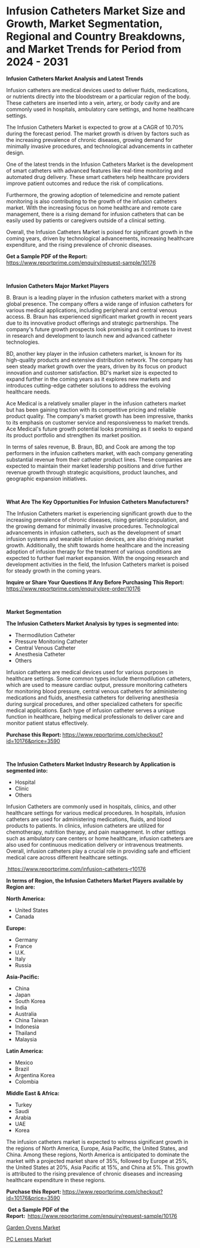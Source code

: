 <p><h1>Infusion Catheters Market Size and Growth, Market Segmentation, Regional and Country Breakdowns, and Market Trends for Period from 2024 -  2031</h1></p><p><strong>Infusion Catheters Market Analysis and Latest Trends</strong></p>
<p><p>Infusion catheters are medical devices used to deliver fluids, medications, or nutrients directly into the bloodstream or a particular region of the body. These catheters are inserted into a vein, artery, or body cavity and are commonly used in hospitals, ambulatory care settings, and home healthcare settings.</p><p>The Infusion Catheters Market is expected to grow at a CAGR of 10.70% during the forecast period. The market growth is driven by factors such as the increasing prevalence of chronic diseases, growing demand for minimally invasive procedures, and technological advancements in catheter design.</p><p>One of the latest trends in the Infusion Catheters Market is the development of smart catheters with advanced features like real-time monitoring and automated drug delivery. These smart catheters help healthcare providers improve patient outcomes and reduce the risk of complications.</p><p>Furthermore, the growing adoption of telemedicine and remote patient monitoring is also contributing to the growth of the infusion catheters market. With the increasing focus on home healthcare and remote care management, there is a rising demand for infusion catheters that can be easily used by patients or caregivers outside of a clinical setting.</p><p>Overall, the Infusion Catheters Market is poised for significant growth in the coming years, driven by technological advancements, increasing healthcare expenditure, and the rising prevalence of chronic diseases.</p></p>
<p><strong>Get a Sample PDF of the Report:&nbsp;</strong> <a href="https://www.reportprime.com/enquiry/request-sample/10176">https://www.reportprime.com/enquiry/request-sample/10176</a></p>
<p>&nbsp;</p>
<p><strong>Infusion Catheters Major Market Players</strong></p>
<p><p>B. Braun is a leading player in the infusion catheters market with a strong global presence. The company offers a wide range of infusion catheters for various medical applications, including peripheral and central venous access. B. Braun has experienced significant market growth in recent years due to its innovative product offerings and strategic partnerships. The company's future growth prospects look promising as it continues to invest in research and development to launch new and advanced catheter technologies.</p><p>BD, another key player in the infusion catheters market, is known for its high-quality products and extensive distribution network. The company has seen steady market growth over the years, driven by its focus on product innovation and customer satisfaction. BD's market size is expected to expand further in the coming years as it explores new markets and introduces cutting-edge catheter solutions to address the evolving healthcare needs.</p><p>Ace Medical is a relatively smaller player in the infusion catheters market but has been gaining traction with its competitive pricing and reliable product quality. The company's market growth has been impressive, thanks to its emphasis on customer service and responsiveness to market trends. Ace Medical's future growth potential looks promising as it seeks to expand its product portfolio and strengthen its market position.</p><p>In terms of sales revenue, B. Braun, BD, and Cook are among the top performers in the infusion catheters market, with each company generating substantial revenue from their catheter product lines. These companies are expected to maintain their market leadership positions and drive further revenue growth through strategic acquisitions, product launches, and geographic expansion initiatives.</p></p>
<p>&nbsp;</p>
<p><strong>What Are The Key Opportunities For Infusion Catheters Manufacturers?</strong></p>
<p><p>The Infusion Catheters market is experiencing significant growth due to the increasing prevalence of chronic diseases, rising geriatric population, and the growing demand for minimally invasive procedures. Technological advancements in infusion catheters, such as the development of smart infusion systems and wearable infusion devices, are also driving market growth. Additionally, the shift towards home healthcare and the increasing adoption of infusion therapy for the treatment of various conditions are expected to further fuel market expansion. With the ongoing research and development activities in the field, the Infusion Catheters market is poised for steady growth in the coming years.</p></p>
<p><strong>Inquire or Share Your Questions If Any Before Purchasing This Report:</strong> <a href="https://www.reportprime.com/enquiry/pre-order/10176">https://www.reportprime.com/enquiry/pre-order/10176</a></p>
<p>&nbsp;</p>
<p><strong>Market Segmentation</strong></p>
<p><strong>The Infusion Catheters Market Analysis by types is segmented into:</strong></p>
<p><ul><li>Thermodilution Catheter</li><li>Pressure Monitoring Catheter</li><li>Central Venous Catheter</li><li>Anesthesia Catheter</li><li>Others</li></ul></p>
<p><p>Infusion catheters are medical devices used for various purposes in healthcare settings. Some common types include thermodilution catheters, which are used to measure cardiac output, pressure monitoring catheters for monitoring blood pressure, central venous catheters for administering medications and fluids, anesthesia catheters for delivering anesthesia during surgical procedures, and other specialized catheters for specific medical applications. Each type of infusion catheter serves a unique function in healthcare, helping medical professionals to deliver care and monitor patient status effectively.</p></p>
<p><strong>Purchase this Report:&nbsp;</strong><a href="https://www.reportprime.com/checkout?id=10176&price=3590">https://www.reportprime.com/checkout?id=10176&price=3590</a></p>
<p>&nbsp;</p>
<p><strong>The Infusion Catheters Market Industry Research by Application is segmented into:</strong></p>
<p><ul><li>Hospital</li><li>Clinic</li><li>Others</li></ul></p>
<p><p>Infusion Catheters are commonly used in hospitals, clinics, and other healthcare settings for various medical procedures. In hospitals, infusion catheters are used for administering medications, fluids, and blood products to patients. In clinics, infusion catheters are utilized for chemotherapy, nutrition therapy, and pain management. In other settings such as ambulatory care centers or home healthcare, infusion catheters are also used for continuous medication delivery or intravenous treatments. Overall, infusion catheters play a crucial role in providing safe and efficient medical care across different healthcare settings.</p></p>
<p><a href="https://www.reportprime.com/infusion-catheters-r10176">&nbsp;https://www.reportprime.com/infusion-catheters-r10176</a></p>
<p><strong>In terms of Region, the Infusion Catheters Market Players available by Region are:</strong></p>
<p>
    <p> <strong> North America: </strong>
        <ul>
            <li>United States</li>
            <li>Canada</li>
        </ul>
        </p> 
    <p> <strong> Europe: </strong>
        <ul>
            <li>Germany</li>
            <li>France</li>
            <li>U.K.</li>
            <li>Italy</li>
            <li>Russia</li>
        </ul>
        </p> 
    <p> <strong> Asia-Pacific: </strong>
        <ul>
            <li>China</li>
            <li>Japan</li>
            <li>South Korea</li>
            <li>India</li>
            <li>Australia</li>
            <li>China Taiwan</li>
            <li>Indonesia</li>
            <li>Thailand</li>
            <li>Malaysia</li>
        </ul>
        </p> 
    <p> <strong> Latin America: </strong>
        <ul>
            <li>Mexico</li>
            <li>Brazil</li>
            <li>Argentina Korea</li>
            <li>Colombia</li>
        </ul>
        </p> 
    <p> <strong> Middle East & Africa: </strong>
        <ul>
            <li>Turkey</li>
            <li>Saudi</li>
            <li>Arabia</li>
            <li>UAE</li>
            <li>Korea</li>
        </ul>
    </p>
    </p>
<p><p>The infusion catheters market is expected to witness significant growth in the regions of North America, Europe, Asia Pacific, the United States, and China. Among these regions, North America is anticipated to dominate the market with a projected market share of 35%, followed by Europe at 25%, the United States at 20%, Asia Pacific at 15%, and China at 5%. This growth is attributed to the rising prevalence of chronic diseases and increasing healthcare expenditure in these regions.</p></p>
<p><strong>Purchase this Report: </strong><a href="https://www.reportprime.com/checkout?id=10176&price=3590">https://www.reportprime.com/checkout?id=10176&price=3590</a></p>
<p>&nbsp;<strong>Get a Sample PDF of the Report:&nbsp;&nbsp;</strong><a href="https://www.reportprime.com/enquiry/request-sample/10176">https://www.reportprime.com/enquiry/request-sample/10176</a></p>
<p><strong></strong></p>
<p><p><a href="https://military-diascia-e68.notion.site/Garden-Ovens-Market-Furnishes-Information-on-Market-Share-Market-Trends-and-Market-Growth-b8b0ca399bc24ef7bf6d20bcf10f8aed">Garden Ovens Market</a></p><p><a href="https://meowing-canidae-761.notion.site/PC-Lenses-Market-Research-Report-Its-History-and-Forecast-2024-to-2031-382b86338ca4418e980553593de195a6">PC Lenses Market</a></p></p>